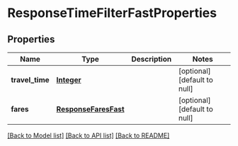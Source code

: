 # ResponseTimeFilterFastProperties
## Properties

Name | Type | Description | Notes
------------ | ------------- | ------------- | -------------
**travel\_time** | [**Integer**](integer.md) |  | [optional] [default to null]
**fares** | [**ResponseFaresFast**](ResponseFaresFast.md) |  | [optional] [default to null]

[[Back to Model list]](../README.md#documentation-for-models) [[Back to API list]](../README.md#documentation-for-api-endpoints) [[Back to README]](../README.md)

